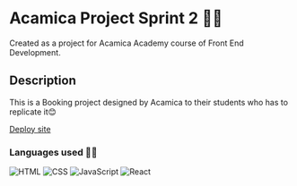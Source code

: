 # Acamica Project Sprint 2 👩‍💻

Created as a project for Acamica Academy course of Front End Development.

## Description

This is a Booking project designed by Acamica to their students who has to replicate it😊

[Deploy site](https://ecstatic-wiles-da3030.netlify.app/)

### Languages used 👩‍💻

![HTML](https://i.imgur.com/CSYqKot.png) ![CSS](https://imgur.com/r8SEo0Z.png) ![JavaScript](https://i.imgur.com/stMC6CK.png) ![React](https://i.imgur.com/B35dNgY.png)
